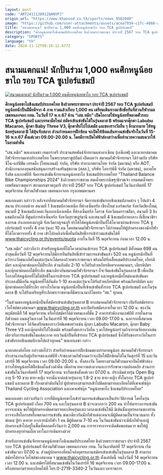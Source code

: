 ```yaml
---
layout: post
code: "ART2411120912QANVPJ"
origin_url: "https://www.khaosod.co.th/sports/news_9502049"
image: "https://github.com/user-attachments/assets/acea7934-c1fc-4868-a4f4-2fbbf070dcb4"
title: "สนามแตกแน่! นักปั่นร่วม 1,000 คนศึกหนูน้อยขาไถ รอบ TCA ซูเปอร์แชมป์"
description: "ศึกหนูน้อยขาไถชิงแชมป์ประเทศไทย ชิงถ้วยพระราชทานฯ ประจำปี 2567 รอบ TCA ซูเปอร์แชมป์ หนูน้อยนักปั่นฝีมือดีจาก 4 ภาค รวมแล้วเกือบ 1,000 คน"
category: "SPORTS"
language: "th"
date: 2024-11-12T09:16:12.677Z
---
```


# สนามแตกแน่! นักปั่นร่วม 1,000 คนศึกหนูน้อยขาไถ รอบ TCA ซูเปอร์แชมป์

[![สนามแตกแน่! นักปั่นร่วม 1,000 คนศึกหนูน้อยขาไถ รอบ TCA ซูเปอร์แชมป์](https://www.khaosod.co.th/wpapp/uploads/2024/11/wake-1.jpg "สนามแตกแน่! นักปั่นร่วม 1,000 คนศึกหนูน้อยขาไถ รอบ TCA ซูเปอร์แชมป์")](https://www.khaosod.co.th/wpapp/uploads/2024/11/wake-1.jpg)

**ศึกหนูน้อยขาไถชิงแชมป์ประเทศไทย ชิงถ้วยพระราชทานฯ ประจำปี 2567 รอบ TCA ซูเปอร์แชมป์ หนูน้อยนักปั่นฝีมือดีจาก 4 ภาค รวมแล้วเกือบ 1,000 คน เตรียมเดินทางมาชิงชัยกันที่สวนกีฬากมล เขตหนองจอก กทม. ในวันที่ 17 พ.ย.67 ด้าน “เสธ.หมึก” เปิดโอกาสให้หนูน้อยที่พลาดตั๋วรอบ TCA ซูเปอร์แชมป์ และบรรดามือใหม่ สมัครเข้าแข่งขันได้ในรุ่นคลาส B พร้อมแจกตุ๊กตา Labubu Macaron, ตุ๊กตา Baby Three V3, ตุ๊กตาฮิปโปโปเตมัส และของรางวัลอื่น ๆ อีกมากมาย ให้หนูน้อยรุ่นคลาส B ได้ลุ้นจับสลาก ส่วนกำหนดการฝึกซ้อม จะเปิดให้ซ้อมเส้นทางแข่งขันจริงในวันที่ 15-16 พ.ย.67 ตั้งแต่เวลา 09.00-20.00 น. โดยมีการเปิดไฟฟ้าส่องสว่างเพื่ออำนวยความสะดวกให้ในยามค่ำคืน**

“เสธ.หมึก” พลเอกเดชา เหมกระศรี ประธานสหพันธ์จักรยานแห่งอาเซียน (เอซีเอฟ) และนายกสมาคมกีฬาจักรยานแห่งประเทศไทย ในพระบรมราชูปถัมภ์ เปิดเผยว่า สมาคมกีฬาจักรยานฯ ได้ร่วมกับ บริษัท ซีโน-แปซิฟิค เทรดดิ้ง (ไทยแลนด์) จำกัด, บริษัท ท่าอากาศยานไทย จำกัด (มหาชน) หรือ AOT, สำนักงานกองทุนสนับสนุนการสร้างเสริมสุขภาพ (สสส.), บริษัท ไออาร์พีซี จำกัด (มหาชน), ตลาดไท รังสิต และเอฟบีที จัดการแข่งขันจักรยานหนูน้อยขาไถ ชิงแชมป์ประเทศไทย “Thailand Balance Bike Championships 2024” ชิงถ้วยพระราชทาน สมเด็จพระกนิษฐาธิราชเจ้า กรมสมเด็จพระเทพรัตนราชสุดาฯ สยามบรมราชกุมารี ประจำปี 2567 รอบ TCA ซูเปอร์แชมป์ ในวันอาทิตย์ที่ 17 พฤศจิกายน ที่สวนกีฬากมล เขตหนองจอก กรุงเทพมหานคร

พลเอกเดชา กล่าวว่า หลังจากที่สมาคมกีฬาจักรยานฯ จัดการแข่งขันรอบชิงแชมป์ภาคต่าง ๆ ไปแล้ว 4 สนาม ประกอบด้วย สนามที่ 1 ชิงแชมป์ภาคเหนือ ที่ห้างเซ็นทรัล เชียงใหม่ แอร์พอร์ต จังหวัดเชียงใหม่, สนามที่ 2 ชิงแชมป์ภาคตะวันออกเฉียงเหนือ ที่ห้างเซ็นทรัล โคราช จังหวัดนครราชสีมา, สนามที่ 3 ชิงแชมป์ภาคใต้ ที่ศูนย์การค้าเซ็นทรัล จังหวัดสุราษฎร์ธานี และสนามที่ 4 ชิงแชมป์ภาคกลาง ที่เขื่อนวชิราลงกรณ อำเภอทองผาภูมิ จังหวัดกาญจนบุรี ทำให้ได้หนูน้อยนักปั่นที่ได้โควตาผ่านเข้ารอบ TCA ซูเปอร์แชมป์ จากทั้ง 4 ภาค รุ่นละ 10 คน โดยสมาคมกีฬาจักรยานฯ ได้กำหนดให้ผู้ปกครองของนักกีฬาที่ได้โควตาจากทั้ง 4 ภาค เข้าไปกดลิงก์เพื่อยืนยันสิทธิ์การเข้าร่วมแข่งขันได้ที่ www.thaicycling.or.th/events/quota ภายในวันที่ 15 พฤศจิกายน ก่อนเวลา 12.00 น.

“เสธ.หมึก” กล่าวอีกว่า สำหรับหนูน้อยที่ได้โควตาผ่านเข้ารอบ TCA ซูเปอร์แชมป์ มีทั้งหมด 698 คน ล่าสุดเมื่อวันที่ 12 พฤศจิกายนได้มีการยืนยันสิทธิ์เข้าร่วมการแข่งขันแล้ว 520 คน หนูน้อยนักปั่นที่คว้ารางวัลชนะเลิศในแต่ละรุ่นจะได้ครองถ้วยพระราชทานฯ พร้อมได้รับเสื้อแชมป์ประเทศไทย, เกียรติบัตร และตุ๊กตาช่อดอกไม้ที่ระลึก ส่วนอับดับ 2-10 จะได้รับถ้วยเกียรติยศจากสมาคมฯ, เกียรติบัตร และตุ๊กตาช่อดอกไม้ที่ระลึก ขณะเดียวกันสมาคมกีฬาจักรยานฯ ก็จะจัดแข่งขันในรุ่นคลาส B เพื่อเปิดโอกาสให้หนูน้อยที่ไม่ได้สิทธิ์ในการเข้ารอบ TCA ซูเปอร์แชมป์ และหนูน้อยมือใหม่ลงแข่งขันมาประลองฝีมือกัน หนูน้อยที่ได้อันดับ 1-10 ของแต่ละรุ่นจะได้รับถ้วยเกียรติยศ พร้อมเกียรติบัตร และตุ๊กตาช่อดอกไม้ที่ระลึก อย่างไรก็ตาม หนูน้อยนักปั่นที่เข้าแข่งขันทั้งรอบ TCA ซูเปอร์แชมป์ และในรุ่นคลาส B จะได้รับเหรียญที่ระลึกพระราชทานที่มีพระนามาภิไธยย่อ “สธ.” ทุกคน

“ในส่วนของหนูน้อยนักปั่นที่สมัครเข้าแข่งขันรุ่นคลาส B ทางสมาคมกีฬาจักรยานฯ เปิดรับสมัครทางเว็บไซต์ของสมาคมฯ www.thaicycling.or.th และปิดรับสมัครภายในเวลา 12.00 น. ของวันพฤหัสบดีที่ 14 พฤศจิกายน หรือไปสมัครได้ด้วยตนเองที่ชั้น 2 อาคารสำนักงานเอฟบีที ภายในสวนกีฬากมล ถนนสุวินทวงศ์ ในวันเสาร์ที่ 16 พฤศจิกายน เวลา 09.00-17.00 น. นอกจากนี้สมาคมกีฬาจักรยานฯ ได้จัดเตรียมของรางวัลพิเศษอย่างเช่น ตุ๊กตา Labubu Macaron, ตุ๊กตา Baby Three V3 และตุ๊กตาฮิปโปโปเตมัส พร้อมทั้งของรางวัลอื่น ๆ มาให้หนูน้อยร่วมกิจกรรมจับสลากเช่นเดียวกับการแข่งขันในแต่ละภาค ยกเว้นนักปั่นที่เข้ารอบ TCA ซูเปอร์แชมป์ ซึ่งได้รับของรางวัลในการแข่งขับรอบชิงแชมป์ภาคไปแล้วทุกคน” พลเอกเดชา กล่าว

นายกสองล้อไทย กล่าวต่อไปว่า สำหรับกำหนดการฝึกซ้อมของบรรดาหนูน้อย สมาคมกีฬาจักรยานฯ ประสานงานกับผู้บริหารของเอฟบีที เจ้าของสวนกีฬากมลว่าจะเปิดให้ฝึกซ้อมได้ในวันศุกร์ที่ 15 และวันเสาร์ที่ 16 พฤศจิกายน เวลา 09.00-20.00 น. ทั้งสองวัน โดยทางสวนกีฬากมลจะเปิดไฟฟ้าส่องสว่างให้หนูน้อยได้ฝึกซ้อมในช่วงค่ำคืน เพื่ออำนวยความสะดวกและการรักษาความปลอดภัย ส่วนการแข่งขันในวันอาทิตย์ที่ 17 พฤศจิกายน จะเริ่มแข่งตั้งแต่เวลา 07.00 น. ประเดิมด้วยรุ่น Open Big อายุ 5-10 ขวบ ชาย-หญิง จากนั้นจะต่อด้วยรุ่นอายุ 1.8-2 ขวบ ชาย-หญิง ทั้งในรอบ TCA ซูเปอร์แชมป์ และคลาส B เรียงตาลำดับกันไป ผู้ปกครองสามารถเข้าไปติดตามรายละเอียดได้ที่เพจเฟซบุ๊ก Thailand Cycling Association และเพจเฟซบุ๊ก “หนูน้อยขาไถ ชิงแชมป์ประเทศไทย”

พลเอกเดชา กล่าวเสริมว่า การที่มีหนูน้อยขาไถเข้าร่วมการแข่งขันมากเป็นประวัติการณ์ โดยในรุ่น TCA ซูเปอร์แชมป์ เกือบ 700 คน และในรุ่นคลาส B น่าจะมากกว่า 200 คน ทำให้ตารางการแข่งขันอาจจะแน่น ขอให้ผู้ปกครองติดตามรายละเอียดรุ่นและเวลาลงแข่งขันให้ดี มิเช่นนั้นบุตรหลานของท่านอาจจะเสียโอกาสหรือพลาดการแข่งขัน ขณะเดียวกันนักกีฬาแต่ละคนจะมีผู้ติดตามเป็นจำนวนมาก ทั้งพ่อแม่ ปู่ย่า ตายาย บางรายนักกีฬา 1 คน มีผู้ติดตาม 7-10 คน ในวันแข่งขันน่าจะมีนักกีฬาและผู้ปกครองเข้าไปอยู่ในพื้นที่ตลอดทั้งวันกว่า 2,000 คน การจราจรอาจจะติดขัดพอสมควร ขอให้ผู้ปกครองทุกท่านเผื่อเวลาในการเดินทางด้วย

สำหรับการแข่งขันจักรยานหนูน้อยขาไถชิงแชมป์ประเทศไทย ชิงถ้วยพระราชทานฯ ประจำปี 2567 รอบ TCA ซูเปอร์แชมป์ ที่สวนกีฬากมล เขตหนองจอก กทม. ในวันอาทิตย์ที่ 17 พฤศจิกายน เริ่มแข่งขันเวลา 07.00 น. ส่วนผู้ปกครองที่สนใจส่งบุตรหลานสมัครเข้าแข่งขันในรุ่นคลาส B สามารถสมัครได้ทางเว็บไซต์ของสมาคม ฯ www.thaicycling.or.th ตั้งแต่บัดนี้ จนถึงวันที่ 14 พฤศจิกายน เวลา 12.00 น. และสมัครได้ที่สนามแข่งขันในวันเสาร์ที่ 16 พฤศจิกายน เวลา 09.00-17.00 น. หรือสอบถามรายละเอียดได้ที่ โทร.0-2719-3340-2 ในวันและเวลาราชการ.